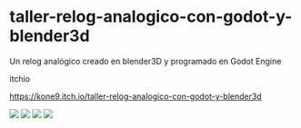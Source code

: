 # taller-relog-analogico-con-godot-y-blender3d
Un relog analógico creado en blender3D y programado en Godot Engine

itchio

https://kone9.itch.io/taller-relog-analogico-con-godot-y-blender3d

<a href='https://drive.google.com/file/d/1DIAYAv-GvVv5G-RtRYQcdfnFszmtUA89/view?usp=drive_open&amp;usp=embed_facebook&source=ctrlq.org'><img src='https://lh6.googleusercontent.com/khsd1DZuhefacMV6YOdCSMLKacecZpq2yWT18Rdb4GbVSvXHXe5RQdKHNQw=w2400' /></a>
<a href='https://drive.google.com/file/d/1eg6jpzMSa_NNUXrXgjoANNcQomD2Qd91/view?usp=drive_open&amp;usp=embed_facebook&source=ctrlq.org'><img src='https://lh4.googleusercontent.com/vpAVUpYVf1M5J_AjnrWCPkk4pvBa0tcvxVZjE-f0LKOw8zAHGAPxalIODuI=w2400' /></a>
<a href='https://drive.google.com/file/d/188mPEZJXHDEdD3M5LXTAl6twtStfIuKG/view?usp=drive_open&amp;usp=embed_facebook&source=ctrlq.org'><img src='https://lh3.googleusercontent.com/1L6_P5XUWA-mphaCS4WYXaDH5iPKDO5XWFMf2VYgVSY7sUr9qrOu1aPPfZw=w2400' /></a>
<a href='https://drive.google.com/file/d/1XSqU_bG93qfsQhDVd19df2AKdH6ZnSet/view?usp=drive_open&amp;usp=embed_facebook&source=ctrlq.org'><img src='https://lh6.googleusercontent.com/u-r0gyO9GzAP9797EqFcMZGFGDyH7ML705rWrk1NE6m_CNrmdDs5jFfx4jU=w2400' /></a>
